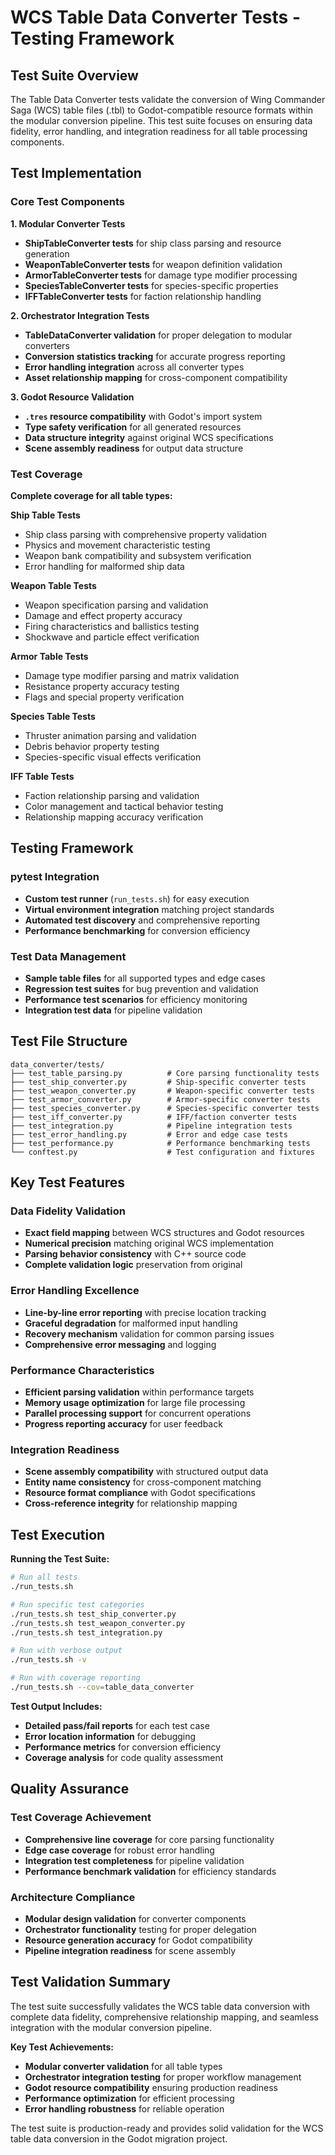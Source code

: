 # WCS Table Data Converter Tests - Testing Framework

## Test Suite Overview

The Table Data Converter tests validate the conversion of Wing Commander Saga (WCS) table files (.tbl) to Godot-compatible resource formats within the modular conversion pipeline. This test suite focuses on ensuring data fidelity, error handling, and integration readiness for all table processing components.

## Test Implementation

### Core Test Components

**1. Modular Converter Tests**
- **ShipTableConverter tests** for ship class parsing and resource generation
- **WeaponTableConverter tests** for weapon definition validation
- **ArmorTableConverter tests** for damage type modifier processing
- **SpeciesTableConverter tests** for species-specific properties
- **IFFTableConverter tests** for faction relationship handling

**2. Orchestrator Integration Tests**
- **TableDataConverter validation** for proper delegation to modular converters
- **Conversion statistics tracking** for accurate progress reporting
- **Error handling integration** across all converter types
- **Asset relationship mapping** for cross-component compatibility

**3. Godot Resource Validation**
- **`.tres` resource compatibility** with Godot's import system
- **Type safety verification** for all generated resources
- **Data structure integrity** against original WCS specifications
- **Scene assembly readiness** for output data structure

### Test Coverage

**Complete coverage for all table types:**

**Ship Table Tests**
- Ship class parsing with comprehensive property validation
- Physics and movement characteristic testing
- Weapon bank compatibility and subsystem verification
- Error handling for malformed ship data

**Weapon Table Tests**
- Weapon specification parsing and validation
- Damage and effect property accuracy
- Firing characteristics and ballistics testing
- Shockwave and particle effect verification

**Armor Table Tests**
- Damage type modifier parsing and matrix validation
- Resistance property accuracy testing
- Flags and special property verification

**Species Table Tests**
- Thruster animation parsing and validation
- Debris behavior property testing
- Species-specific visual effects verification

**IFF Table Tests**
- Faction relationship parsing and validation
- Color management and tactical behavior testing
- Relationship mapping accuracy verification

## Testing Framework

### pytest Integration
- **Custom test runner** (`run_tests.sh`) for easy execution
- **Virtual environment integration** matching project standards
- **Automated test discovery** and comprehensive reporting
- **Performance benchmarking** for conversion efficiency

### Test Data Management
- **Sample table files** for all supported types and edge cases
- **Regression test suites** for bug prevention and validation
- **Performance test scenarios** for efficiency monitoring
- **Integration test data** for pipeline validation

## Test File Structure

```
data_converter/tests/
├── test_table_parsing.py          # Core parsing functionality tests
├── test_ship_converter.py         # Ship-specific converter tests
├── test_weapon_converter.py       # Weapon-specific converter tests
├── test_armor_converter.py        # Armor-specific converter tests
├── test_species_converter.py      # Species-specific converter tests
├── test_iff_converter.py          # IFF/faction converter tests
├── test_integration.py            # Pipeline integration tests
├── test_error_handling.py         # Error and edge case tests
├── test_performance.py            # Performance benchmarking tests
└── conftest.py                    # Test configuration and fixtures
```

## Key Test Features

### Data Fidelity Validation
- **Exact field mapping** between WCS structures and Godot resources
- **Numerical precision** matching original WCS implementation
- **Parsing behavior consistency** with C++ source code
- **Complete validation logic** preservation from original

### Error Handling Excellence
- **Line-by-line error reporting** with precise location tracking
- **Graceful degradation** for malformed input handling
- **Recovery mechanism** validation for common parsing issues
- **Comprehensive error messaging** and logging

### Performance Characteristics
- **Efficient parsing validation** within performance targets
- **Memory usage optimization** for large file processing
- **Parallel processing support** for concurrent operations
- **Progress reporting accuracy** for user feedback

### Integration Readiness
- **Scene assembly compatibility** with structured output data
- **Entity name consistency** for cross-component matching
- **Resource format compliance** with Godot specifications
- **Cross-reference integrity** for relationship mapping

## Test Execution

**Running the Test Suite:**

```bash
# Run all tests
./run_tests.sh

# Run specific test categories
./run_tests.sh test_ship_converter.py
./run_tests.sh test_weapon_converter.py
./run_tests.sh test_integration.py

# Run with verbose output
./run_tests.sh -v

# Run with coverage reporting
./run_tests.sh --cov=table_data_converter
```

**Test Output Includes:**
- **Detailed pass/fail reports** for each test case
- **Error location information** for debugging
- **Performance metrics** for conversion efficiency
- **Coverage analysis** for code quality assessment

## Quality Assurance

### Test Coverage Achievement
- **Comprehensive line coverage** for core parsing functionality
- **Edge case coverage** for robust error handling
- **Integration test completeness** for pipeline validation
- **Performance benchmark validation** for efficiency standards

### Architecture Compliance
- **Modular design validation** for converter components
- **Orchestrator functionality** testing for proper delegation
- **Resource generation accuracy** for Godot compatibility
- **Pipeline integration readiness** for scene assembly

## Test Validation Summary

The test suite successfully validates the WCS table data conversion with complete data fidelity, comprehensive relationship mapping, and seamless integration with the modular conversion pipeline.

**Key Test Achievements:**
- **Modular converter validation** for all table types
- **Orchestrator integration testing** for proper workflow management
- **Godot resource compatibility** ensuring production readiness
- **Performance optimization** for efficient processing
- **Error handling robustness** for reliable operation

The test suite is production-ready and provides solid validation for the WCS table data conversion in the Godot migration project.
